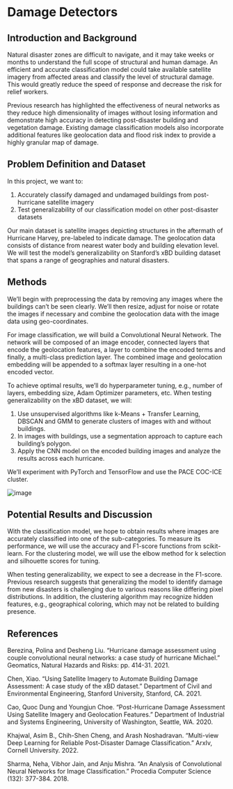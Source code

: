 # Damage Detectors

## Introduction and Background
Natural disaster zones are difficult to navigate, and it may take weeks or months to understand the full scope of structural and human damage. An efficient and accurate classification model could take available satellite imagery from affected areas and classify the level of structural damage. This would greatly reduce the speed of response and decrease the risk for relief workers. 

Previous research has highlighted the effectiveness of neural networks as they reduce high dimensionality of images without losing information and demonstrate high accuracy in detecting post-disaster building and vegetation damage. Existing damage classification models also incorporate additional features like geolocation data and flood risk index to provide a highly granular map of damage.

## Problem Definition and Dataset

In this project, we want to:

1.	Accurately classify damaged and undamaged buildings from post-hurricane satellite imagery 
2.	Test generalizability of our classification model on other post-disaster datasets

Our main dataset is satellite images depicting structures in the aftermath of Hurricane Harvey, pre-labeled to indicate damage. The geolocation data consists of distance from nearest water body and building elevation level. We will test the model’s generalizability on Stanford’s xBD building dataset that spans a range of geographies and natural disasters.

## Methods

We’ll begin with preprocessing the data by removing any images where the buildings can’t be seen clearly. We’ll then resize, adjust for noise or rotate the images if necessary and combine the geolocation data with the image data using geo-coordinates.

For image classification, we will build a Convolutional Neural Network. The network will be composed of an image encoder, connected layers that encode the geolocation features, a layer to combine the encoded terms and finally, a multi-class prediction layer. The combined image and geolocation embedding will be appended to a softmax layer resulting in a one-hot encoded vector.

To achieve optimal results, we’ll do hyperparameter tuning, e.g., number of layers, embedding size, Adam Optimizer parameters, etc. When testing generalizability on the xBD dataset, we will:
1)	Use unsupervised algorithms like k-Means + Transfer Learning, DBSCAN and GMM to generate clusters of images with and without buildings. 
2)	In images with buildings, use a segmentation approach to capture each building’s polygon.
3)	Apply the CNN model on the encoded building images and analyze the results across each hurricane.

We’ll experiment with PyTorch and TensorFlow and use the PACE COC-ICE cluster.

![image](https://user-images.githubusercontent.com/95386379/219880890-f71051e4-094b-46a7-afb5-b80021993729.png)

## Potential Results and Discussion

With the classification model, we hope to obtain results where images are accurately classified into one of the sub-categories. To measure its performance, we will use the accuracy and F1-score functions from scikit-learn. For the clustering model, we will use the elbow method for k selection and silhouette scores for tuning.

When testing generalizability, we expect to see a decrease in the F1-score. Previous research suggests that generalizing the model to identify damage from new disasters is challenging due to various reasons like differing pixel distributions. In addition, the clustering algorithm may recognize hidden features, e.g., geographical coloring, which may not be related to building presence.

## References
Berezina, Polina and Desheng Liu. “Hurricane damage assessment using couple convolutional neural networks: a case study of hurricane Michael.” Geomatics, Natural Hazards and Risks: pp. 414-31. 2021.

Chen, Xiao. “Using Satellite Imagery to Automate Building Damage Assessment: A case study of the xBD dataset.” Department of Civil and Environmental Engineering, Stanford University, Stanford, CA. 2021.

Cao, Quoc Dung and Youngjun Choe. “Post-Hurricane Damage Assessment Using Satellite Imagery and Geolocation Features.” Department of Industrial and Systems Engineering, University of Washington, Seattle, WA. 2020.

Khajwal, Asim B., Chih-Shen Cheng, and Arash Noshadravan. “Multi-view Deep Learning for Reliable Post-Disaster Damage Classification.” ArxIv, Cornell University. 2022.

Sharma, Neha, Vibhor Jain, and Anju Mishra. “An Analysis of Convolutional Neural Networks for Image Classification.” Procedia Computer Science (132): 377-384. 2018.
